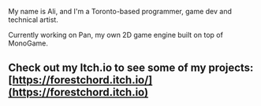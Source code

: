 My name is Ali, and I'm a Toronto-based programmer, game dev and technical artist.

Currently working on Pan, my own 2D game engine built on top of MonoGame.

**Check out my Itch.io to see some of my projects:** [https://forestchord.itch.io/](https://forestchord.itch.io)
---
